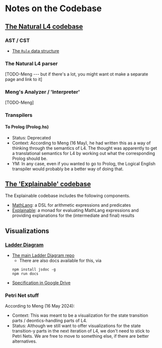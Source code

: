 # Notes on the Codebase


## [The Natural L4 codebase](https://github.com/smucclaw/dsl/tree/main/lib/haskell/natural4)

### AST / CST

* [The `Rule` data structure](./rule_ast.md)

### The Natural L4 parser

[TODO-Meng --- but if there's a lot, you might want ot make a separate page and link to it]

### Meng's Analyzer / 'Interpreter'

[TODO-Meng]


### Transpilers

#### To Prolog (Prolog.hs)

* Status: Deprecated
* Context: According to Meng (16 May), he had written this as a way of thinking through the semantics of L4. The thought was apparently to get a translational semantics for L4 by working out what the corresponding Prolog should be.
* YM: In any case, even if you wanted to go to Prolog, the Logical English transpiler would probably be a better way of doing that.

## [The 'Explainable' codebase](https://github.com/smucclaw/dsl/tree/main/lib/haskell/explainable)

The Explainable codebase includes the following components.

- [MathLang](./mathlang.md): a DSL for arithmetic expressions and predicates
- [Explainable](./explainable.md): a monad for evaluating MathLang expressions and providing explanations for the (intermediate and final) results

## Visualizations

### [Ladder Diagram](https://github.com/smucclaw/ladder-diagram)

* [The main Ladder Diagram repo](https://github.com/smucclaw/ladder-diagram)
  * There are also docs available for this, via
  ```
  npm install jsdoc -g
  npm run docs
  ```
* [Specification in Google Drive](https://drive.google.com/drive/folders/1y7TssfA925VuyuAt8VBaNxlRTo8KyqlS?usp=sharing)

### Petri Net stuff

According to Meng (16 May 2024):

* Context: This was meant to be a visualization for the state transition parts / deontics-handling parts of L4.
* Status: Although we still want to offer visualizations for the state transition-y parts in the next iteration of L4,  we don't need to stick to Petri Nets. We are free to move to something else, if there are better alternatives.